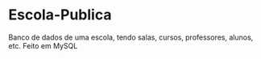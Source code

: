 # Escola-Publica
Banco de dados de uma escola, tendo salas, cursos, professores, alunos, etc. Feito em MySQL
